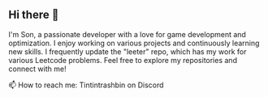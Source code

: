## Hi there 👋

I'm Son, a passionate developer with a love for game development and optimization. I enjoy working on various projects and continuously learning new skills. I frequently update the "leeter" repo, which has my work for various Leetcode problems. Feel free to explore my repositories and connect with me!


📫 How to reach me: Tintintrashbin on Discord

<!--
**Tintinnit/Tintinnit** is a ✨ _special_ ✨ repository because its `README.md` (this file) appears on your GitHub profile.

Here are some ideas to get you started:

- 🔭 I’m currently working on ...
- 🌱 I’m currently learning ...
- 👯 I’m looking to collaborate on ...
- 🤔 I’m looking for help with ...
- 💬 Ask me about ...
- 📫 How to reach me: ...
- 😄 Pronouns: ...
- ⚡ Fun fact: ...
-->

